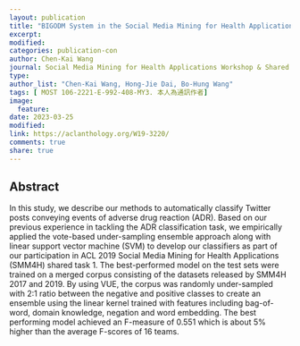 ```yaml
---
layout: publication
title: "BIGODM System in the Social Media Mining for Health Applications Shared Task 2019"
excerpt:
modified:
categories: publication-con
author: Chen-Kai Wang
journal: Social Media Mining for Health Applications Workshop & Shared Task 2019, Florence, Italy
type: 
author_list: "Chen-Kai Wang, Hong-Jie Dai, Bo-Hung Wang"
tags: [ MOST 106-2221-E-992-408-MY3. 本人為通訊作者]
image:
  feature:
date: 2023-03-25
modified: 
link: https://aclanthology.org/W19-3220/
comments: true
share: true
---
```


## Abstract

In this study, we describe our methods to automatically classify Twitter posts conveying events of adverse drug reaction (ADR). Based on our previous experience in tackling the ADR classification task, we empirically applied the vote-based under-sampling ensemble approach along with linear support vector machine (SVM) to develop our classifiers as part of our participation in ACL 2019 Social Media Mining for Health Applications (SMM4H) shared task 1. The best-performed model on the test sets were trained on a merged corpus consisting of the datasets released by SMM4H 2017 and 2019. By using VUE, the corpus was randomly under-sampled with 2:1 ratio between the negative and positive classes to create an ensemble using the linear kernel trained with features including bag-of-word, domain knowledge, negation and word embedding. The best performing model achieved an F-measure of 0.551 which is about 5% higher than the average F-scores of 16 teams.